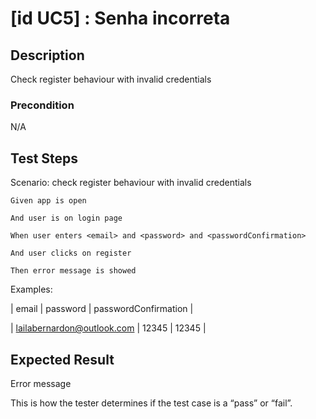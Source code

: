 # [id UC5] : Senha incorreta

## Description

Check register behaviour with invalid credentials

### Precondition

N/A

## Test Steps

  Scenario: check register behaviour with invalid credentials
  
    Given app is open
    
    And user is on login page
    
    When user enters <email> and <password> and <passwordConfirmation>
    
    And user clicks on register 
    
    Then error message is showed

    
  Examples:
  
  | email | password | passwordConfirmation |
  
  | lailabernardon@outlook.com | 12345 | 12345 |

## Expected Result

Error message

This is how the tester determines if the test case is a “pass” or “fail”.

